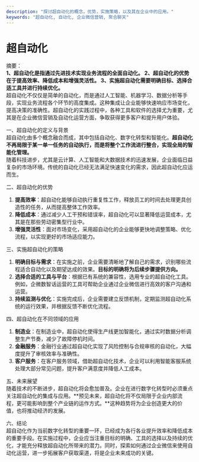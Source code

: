 ```yaml
---
description: "探讨超自动化的概念，优势，实施策略，以及其在企业中的应用。"
keywords: "超自动化, 自动化, 企业微信营销, 聚合聊天"
---
```

# 超自动化

摘要：  
**1、超自动化是指通过先进技术实现业务流程的全面自动化。 2、超自动化的优势在于提高效率、降低成本和增强灵活性。 3、实施超自动化需要明确目标、选择合适工具并进行持续优化。**  
超自动化不仅仅是简单的自动化，而是通过人工智能、机器学习、数据分析等手段，实现业务流程各个环节的高度集成。这种集成让企业能够快速响应市场变化，提高决策的准确性。超自动化的实践过程中，各种工具和软件的选择尤为重要，尤其是在企业微信营销及自动化运营方面，争取获得更多客户和提升用户体验。

一、超自动化的定义与背景  
超自动化由多个概念融合而成，其中包括自动化、数字化转型和智能化。**超自动化不再局限于某一单一任务的自动执行，而是将整个工作流进行整合，实现全局的智能化管理。**  
随着科技进步，尤其是云计算、人工智能和大数据技术的迅速发展，企业面临日益复杂的市场环境。传统的自动化已经无法满足快速变化的需求，因此超自动化应运而生。

二、超自动化的优势  
1. **提高效率**：超自动化能够自动执行重复性工作，释放员工的时间去处理更具创造性的任务，从而提高整体工作效率。  
2. **降低成本**：通过减少人工干预和错误率，超自动化可以显著降低运营成本，尤其是在那些劳动密集型行业中。  
3. **增强灵活性**：面对市场变化，采用超自动化的企业能够更快地调整策略、优化流程，以实现更好的市场适应能力。

三、实施超自动化的策略  
1. **明确目标与需求**：在实施之前，企业需要清晰地了解自己的需求，识别哪些流程适合自动化以及期望达成的效果。**目标的明确将为后续步骤提供方向。**  
2. **选择合适的工具与平台**：根据已有系统的兼容性，选用专业的超自动化工具。例如，企微数智话运营的工具可帮助企业通过企业微信进行高效的客户沟通和运营。  
3. **持续监测与优化**：实施完成后，企业需要建立反馈机制，定期监测超自动化系统的运行效果，并根据反馈不断优化流程。

四、超自动化在不同领域的应用  
1. **制造业**：在制造业中，超自动化使得生产线更加智能化，通过实时数据分析调整生产节奏，减少了故障停机时间。  
2. **金融服务**：金融行业通过超自动化实现了风险控制与合规审核的自动化，大幅度提升了审核效率与准确性。  
3. **客户服务**：在客户服务领域，借助超自动化技术，企业可以利用智能客服系统处理大部分常见问题，提升客户满意度并降低人工成本。

五、未来展望  
随着技术的不断进步，超自动化将会愈加普及。企业在进行数字化转型时必须重点关注超自动化的集成与应用。**预见未来，超自动化将不仅局限于企业内部流程，更可能影响到整个产业链的运作方式。**这种趋势将为企业创造更大的价值，也将推动经济的发展。

六、结论  
超自动化作为当前数字化转型的重要一环，已经成为各行各业提升效率和降低成本的重要手段。在实施过程中，企业应当注重目标的明确、工具的选择以及持续的优化，才能充分释放超自动化所带来的潜力。同时，探索如何通过企业微信来使用自动化运营，进一步拓展客户获取渠道，将是企业未来成功的关键。
